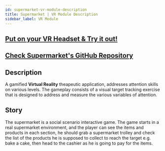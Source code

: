 ```yaml
---
id: supermarket-vr-module-description
title: Supermarket | VR Module Description
sidebar_label: VR Module
---
```


## [Put on your VR Headset & Try it out!](https://supermarket-webxr.web.app/) 

## [Check Supermarket's GitHub Repository](https://github.com/vrapeutic/SuperMarket-WebXR)

## Description
 
A gamified **Virtual Reality** theapeutic application, addresses attention skills on various levels. The gameplay consists of a visual target tracking exercise that is designed to address and measure the various variables of attention.
​
## Story
The supermarket is a social scenario interactive game.
The game starts in a real supermarket environment, and the player can see the items and products in each section, he should grab a supermarket trolley and check the list of the products he is supposed to collect to reach the target e.g. bake a cake, then head to the cashier as he is going to pay for the items.

